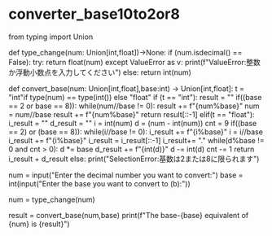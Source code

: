 # converter_base10to2or8
from typing import Union

def type_change(num: Union[int,float])->None:
    if (num.isdecimal() == False):
        try:
            return float(num)
        except ValueError as v:
            print(f"ValueError:整数か浮動小数点を入力してください")
    else:
        return int(num)


def convert_base(num: Union[int,float],base:int) -> Union[int,float]:
    t = "int"if type(num) == type(int()) else "float"
    if (t == "int"):
        result = ""
        if((base == 2 or base == 8)):
            while(num//base != 0):
                result += f"{num%base}"
                num = num//base
            result += f"{num%base}"
            return result[::-1]
    elif(t == "float"):
        i_result = ""
        d_result = ""
        i = int(num)
        d = (num - int(num))
        cnt = 9
        if((base == 2) or (base == 8)):
            while(i//base != 0):
                i_result += f"{i%base}"
                i = i//base
            i_result += f"{i%base}"
            i_result = i_result[::-1]
            i_result+= "."
            while(d%base != 0 and cnt > 0):
                d *= base
                d_result += f"{int(d)}"
                d -= int(d)
                cnt -= 1
            return i_result + d_result
    else:
        print("SelectionError:基数は2または8に限られます")

num = input("Enter the decimal number you want to convert:")
base = int(input("Enter the base you want to convert to (b):"))

num = type_change(num)

result = convert_base(num,base)
print(f"The base-{base} equivalent of {num} is {result}")
